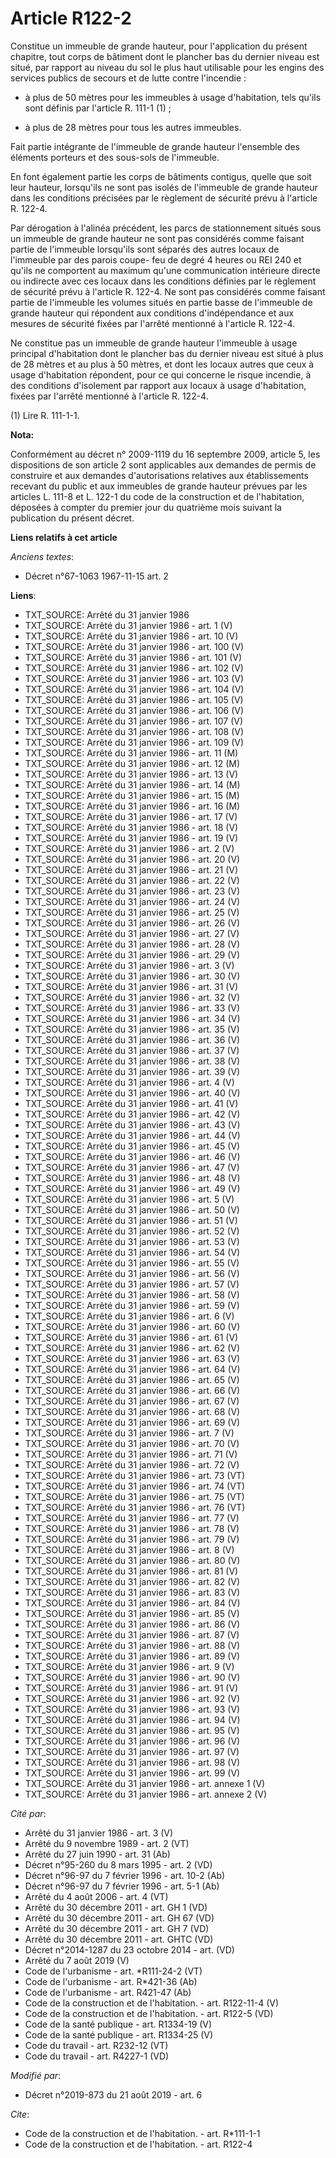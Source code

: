 # Article R122-2

Constitue un immeuble de grande hauteur, pour l'application du présent chapitre, tout corps de bâtiment dont le plancher bas
du dernier niveau est situé, par rapport au niveau du sol le plus haut utilisable pour les engins des services publics de
secours et de lutte contre l'incendie :

- à plus de 50 mètres pour les immeubles à usage d'habitation, tels qu'ils sont définis par l'article R. 111-1 (1) ;

- à plus de 28 mètres pour tous les autres immeubles.

Fait partie intégrante de l'immeuble de grande hauteur l'ensemble des éléments porteurs et des sous-sols de l'immeuble.

En font également partie les corps de bâtiments contigus, quelle que soit leur hauteur, lorsqu'ils ne sont pas isolés de
l'immeuble de grande hauteur dans les conditions précisées par le règlement de sécurité prévu à l'article R. 122-4. 

Par dérogation à l'alinéa précédent, les parcs de stationnement situés sous un immeuble de grande hauteur ne sont pas
considérés comme faisant partie de l'immeuble lorsqu'ils sont séparés des autres locaux de l'immeuble par des parois coupe-
feu de degré 4 heures ou REI 240 et qu'ils ne comportent au maximum qu'une communication intérieure directe ou indirecte avec
ces locaux dans les conditions définies par le règlement de sécurité prévu à l'article R. 122-4. Ne sont pas considérés comme
faisant partie de l'immeuble les volumes situés en partie basse de l'immeuble de grande hauteur qui répondent aux conditions
d'indépendance et aux mesures de sécurité fixées par l'arrêté mentionné à l'article R. 122-4.

Ne constitue pas un immeuble de grande hauteur l'immeuble à usage principal d'habitation dont le plancher bas du dernier
niveau est situé à plus de 28 mètres et au plus à 50 mètres, et dont les locaux autres que ceux à usage d'habitation
répondent, pour ce qui concerne le risque incendie, à des conditions d'isolement par rapport aux locaux à usage d'habitation,
fixées par l'arrêté mentionné à l'article R. 122-4.

(1) Lire R. 111-1-1.

**Nota:**

Conformément au décret n° 2009-1119 du 16 septembre 2009, article 5, les dispositions de son article 2 sont applicables aux
demandes de permis de construire et aux demandes d'autorisations relatives aux établissements recevant du public et aux
immeubles de grande hauteur prévues par les articles L. 111-8 et L. 122-1 du code de la construction et de l'habitation,
déposées à compter du premier jour du quatrième mois suivant la publication du présent décret.

**Liens relatifs à cet article**

_Anciens textes_:

  - Décret n°67-1063 1967-11-15 art. 2

**Liens**:

  - TXT_SOURCE: Arrêté du 31 janvier 1986
  - TXT_SOURCE: Arrêté du 31 janvier 1986 - art. 1 (V)
  - TXT_SOURCE: Arrêté du 31 janvier 1986 - art. 10 (V)
  - TXT_SOURCE: Arrêté du 31 janvier 1986 - art. 100 (V)
  - TXT_SOURCE: Arrêté du 31 janvier 1986 - art. 101 (V)
  - TXT_SOURCE: Arrêté du 31 janvier 1986 - art. 102 (V)
  - TXT_SOURCE: Arrêté du 31 janvier 1986 - art. 103 (V)
  - TXT_SOURCE: Arrêté du 31 janvier 1986 - art. 104 (V)
  - TXT_SOURCE: Arrêté du 31 janvier 1986 - art. 105 (V)
  - TXT_SOURCE: Arrêté du 31 janvier 1986 - art. 106 (V)
  - TXT_SOURCE: Arrêté du 31 janvier 1986 - art. 107 (V)
  - TXT_SOURCE: Arrêté du 31 janvier 1986 - art. 108 (V)
  - TXT_SOURCE: Arrêté du 31 janvier 1986 - art. 109 (V)
  - TXT_SOURCE: Arrêté du 31 janvier 1986 - art. 11 (M)
  - TXT_SOURCE: Arrêté du 31 janvier 1986 - art. 12 (M)
  - TXT_SOURCE: Arrêté du 31 janvier 1986 - art. 13 (V)
  - TXT_SOURCE: Arrêté du 31 janvier 1986 - art. 14 (M)
  - TXT_SOURCE: Arrêté du 31 janvier 1986 - art. 15 (M)
  - TXT_SOURCE: Arrêté du 31 janvier 1986 - art. 16 (M)
  - TXT_SOURCE: Arrêté du 31 janvier 1986 - art. 17 (V)
  - TXT_SOURCE: Arrêté du 31 janvier 1986 - art. 18 (V)
  - TXT_SOURCE: Arrêté du 31 janvier 1986 - art. 19 (V)
  - TXT_SOURCE: Arrêté du 31 janvier 1986 - art. 2 (V)
  - TXT_SOURCE: Arrêté du 31 janvier 1986 - art. 20 (V)
  - TXT_SOURCE: Arrêté du 31 janvier 1986 - art. 21 (V)
  - TXT_SOURCE: Arrêté du 31 janvier 1986 - art. 22 (V)
  - TXT_SOURCE: Arrêté du 31 janvier 1986 - art. 23 (V)
  - TXT_SOURCE: Arrêté du 31 janvier 1986 - art. 24 (V)
  - TXT_SOURCE: Arrêté du 31 janvier 1986 - art. 25 (V)
  - TXT_SOURCE: Arrêté du 31 janvier 1986 - art. 26 (V)
  - TXT_SOURCE: Arrêté du 31 janvier 1986 - art. 27 (V)
  - TXT_SOURCE: Arrêté du 31 janvier 1986 - art. 28 (V)
  - TXT_SOURCE: Arrêté du 31 janvier 1986 - art. 29 (V)
  - TXT_SOURCE: Arrêté du 31 janvier 1986 - art. 3 (V)
  - TXT_SOURCE: Arrêté du 31 janvier 1986 - art. 30 (V)
  - TXT_SOURCE: Arrêté du 31 janvier 1986 - art. 31 (V)
  - TXT_SOURCE: Arrêté du 31 janvier 1986 - art. 32 (V)
  - TXT_SOURCE: Arrêté du 31 janvier 1986 - art. 33 (V)
  - TXT_SOURCE: Arrêté du 31 janvier 1986 - art. 34 (V)
  - TXT_SOURCE: Arrêté du 31 janvier 1986 - art. 35 (V)
  - TXT_SOURCE: Arrêté du 31 janvier 1986 - art. 36 (V)
  - TXT_SOURCE: Arrêté du 31 janvier 1986 - art. 37 (V)
  - TXT_SOURCE: Arrêté du 31 janvier 1986 - art. 38 (V)
  - TXT_SOURCE: Arrêté du 31 janvier 1986 - art. 39 (V)
  - TXT_SOURCE: Arrêté du 31 janvier 1986 - art. 4 (V)
  - TXT_SOURCE: Arrêté du 31 janvier 1986 - art. 40 (V)
  - TXT_SOURCE: Arrêté du 31 janvier 1986 - art. 41 (V)
  - TXT_SOURCE: Arrêté du 31 janvier 1986 - art. 42 (V)
  - TXT_SOURCE: Arrêté du 31 janvier 1986 - art. 43 (V)
  - TXT_SOURCE: Arrêté du 31 janvier 1986 - art. 44 (V)
  - TXT_SOURCE: Arrêté du 31 janvier 1986 - art. 45 (V)
  - TXT_SOURCE: Arrêté du 31 janvier 1986 - art. 46 (V)
  - TXT_SOURCE: Arrêté du 31 janvier 1986 - art. 47 (V)
  - TXT_SOURCE: Arrêté du 31 janvier 1986 - art. 48 (V)
  - TXT_SOURCE: Arrêté du 31 janvier 1986 - art. 49 (V)
  - TXT_SOURCE: Arrêté du 31 janvier 1986 - art. 5 (V)
  - TXT_SOURCE: Arrêté du 31 janvier 1986 - art. 50 (V)
  - TXT_SOURCE: Arrêté du 31 janvier 1986 - art. 51 (V)
  - TXT_SOURCE: Arrêté du 31 janvier 1986 - art. 52 (V)
  - TXT_SOURCE: Arrêté du 31 janvier 1986 - art. 53 (V)
  - TXT_SOURCE: Arrêté du 31 janvier 1986 - art. 54 (V)
  - TXT_SOURCE: Arrêté du 31 janvier 1986 - art. 55 (V)
  - TXT_SOURCE: Arrêté du 31 janvier 1986 - art. 56 (V)
  - TXT_SOURCE: Arrêté du 31 janvier 1986 - art. 57 (V)
  - TXT_SOURCE: Arrêté du 31 janvier 1986 - art. 58 (V)
  - TXT_SOURCE: Arrêté du 31 janvier 1986 - art. 59 (V)
  - TXT_SOURCE: Arrêté du 31 janvier 1986 - art. 6 (V)
  - TXT_SOURCE: Arrêté du 31 janvier 1986 - art. 60 (V)
  - TXT_SOURCE: Arrêté du 31 janvier 1986 - art. 61 (V)
  - TXT_SOURCE: Arrêté du 31 janvier 1986 - art. 62 (V)
  - TXT_SOURCE: Arrêté du 31 janvier 1986 - art. 63 (V)
  - TXT_SOURCE: Arrêté du 31 janvier 1986 - art. 64 (V)
  - TXT_SOURCE: Arrêté du 31 janvier 1986 - art. 65 (V)
  - TXT_SOURCE: Arrêté du 31 janvier 1986 - art. 66 (V)
  - TXT_SOURCE: Arrêté du 31 janvier 1986 - art. 67 (V)
  - TXT_SOURCE: Arrêté du 31 janvier 1986 - art. 68 (V)
  - TXT_SOURCE: Arrêté du 31 janvier 1986 - art. 69 (V)
  - TXT_SOURCE: Arrêté du 31 janvier 1986 - art. 7 (V)
  - TXT_SOURCE: Arrêté du 31 janvier 1986 - art. 70 (V)
  - TXT_SOURCE: Arrêté du 31 janvier 1986 - art. 71 (V)
  - TXT_SOURCE: Arrêté du 31 janvier 1986 - art. 72 (V)
  - TXT_SOURCE: Arrêté du 31 janvier 1986 - art. 73 (VT)
  - TXT_SOURCE: Arrêté du 31 janvier 1986 - art. 74 (VT)
  - TXT_SOURCE: Arrêté du 31 janvier 1986 - art. 75 (VT)
  - TXT_SOURCE: Arrêté du 31 janvier 1986 - art. 76 (VT)
  - TXT_SOURCE: Arrêté du 31 janvier 1986 - art. 77 (V)
  - TXT_SOURCE: Arrêté du 31 janvier 1986 - art. 78 (V)
  - TXT_SOURCE: Arrêté du 31 janvier 1986 - art. 79 (V)
  - TXT_SOURCE: Arrêté du 31 janvier 1986 - art. 8 (V)
  - TXT_SOURCE: Arrêté du 31 janvier 1986 - art. 80 (V)
  - TXT_SOURCE: Arrêté du 31 janvier 1986 - art. 81 (V)
  - TXT_SOURCE: Arrêté du 31 janvier 1986 - art. 82 (V)
  - TXT_SOURCE: Arrêté du 31 janvier 1986 - art. 83 (V)
  - TXT_SOURCE: Arrêté du 31 janvier 1986 - art. 84 (V)
  - TXT_SOURCE: Arrêté du 31 janvier 1986 - art. 85 (V)
  - TXT_SOURCE: Arrêté du 31 janvier 1986 - art. 86 (V)
  - TXT_SOURCE: Arrêté du 31 janvier 1986 - art. 87 (V)
  - TXT_SOURCE: Arrêté du 31 janvier 1986 - art. 88 (V)
  - TXT_SOURCE: Arrêté du 31 janvier 1986 - art. 89 (V)
  - TXT_SOURCE: Arrêté du 31 janvier 1986 - art. 9 (V)
  - TXT_SOURCE: Arrêté du 31 janvier 1986 - art. 90 (V)
  - TXT_SOURCE: Arrêté du 31 janvier 1986 - art. 91 (V)
  - TXT_SOURCE: Arrêté du 31 janvier 1986 - art. 92 (V)
  - TXT_SOURCE: Arrêté du 31 janvier 1986 - art. 93 (V)
  - TXT_SOURCE: Arrêté du 31 janvier 1986 - art. 94 (V)
  - TXT_SOURCE: Arrêté du 31 janvier 1986 - art. 95 (V)
  - TXT_SOURCE: Arrêté du 31 janvier 1986 - art. 96 (V)
  - TXT_SOURCE: Arrêté du 31 janvier 1986 - art. 97 (V)
  - TXT_SOURCE: Arrêté du 31 janvier 1986 - art. 98 (V)
  - TXT_SOURCE: Arrêté du 31 janvier 1986 - art. 99 (V)
  - TXT_SOURCE: Arrêté du 31 janvier 1986 - art. annexe 1 (V)
  - TXT_SOURCE: Arrêté du 31 janvier 1986 - art. annexe 2 (V)

_Cité par_:

  - Arrêté du 31 janvier 1986 - art. 3 (V)
  - Arrêté du 9 novembre 1989 - art. 2 (VT)
  - Arrêté du 27 juin 1990 - art. 31 (Ab)
  - Décret n°95-260 du 8 mars 1995 - art. 2 (VD)
  - Décret n°96-97 du 7 février 1996 - art. 10-2 (Ab)
  - Décret n°96-97 du 7 février 1996 - art. 5-1 (Ab)
  - Arrêté du 4 août 2006 - art. 4 (VT)
  - Arrêté du 30 décembre 2011 - art. GH 1 (VD)
  - Arrêté du 30 décembre 2011 - art. GH 67 (VD)
  - Arrêté du 30 décembre 2011 - art. GH 7 (VD)
  - Arrêté du 30 décembre 2011 - art. GHTC (VD)
  - Décret n°2014-1287 du 23 octobre 2014 - art. (VD)
  - Arrêté du 7 août 2019 (V)
  - Code de l'urbanisme - art. *R111-24-2 (VT)
  - Code de l'urbanisme - art. R*421-36 (Ab)
  - Code de l'urbanisme - art. R421-47 (Ab)
  - Code de la construction et de l'habitation. - art. R122-11-4 (V)
  - Code de la construction et de l'habitation. - art. R122-5 (VD)
  - Code de la santé publique - art. R1334-19 (V)
  - Code de la santé publique - art. R1334-25 (V)
  - Code du travail - art. R232-12 (VT)
  - Code du travail - art. R4227-1 (VD)

_Modifié par_:

  - Décret n°2019-873 du 21 août 2019 - art. 6

_Cite_:

  - Code de la construction et de l'habitation. - art. R*111-1-1
  - Code de la construction et de l'habitation. - art. R122-4
